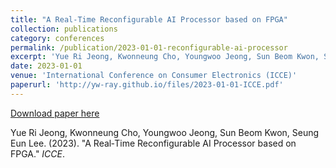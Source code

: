 ```yaml
---
title: "A Real‑Time Reconfigurable AI Processor based on FPGA"
collection: publications
category: conferences
permalink: /publication/2023-01-01-reconfigurable-ai-processor
excerpt: 'Yue Ri Jeong, Kwonneung Cho, Youngwoo Jeong, Sun Beom Kwon, Seung Eun Lee. (2023). &quot;A Real‑Time Reconfigurable AI Processor based on FPGA.&quot; <i>ICCE</i>.'
date: 2023-01-01
venue: 'International Conference on Consumer Electronics (ICCE)'
paperurl: 'http://yw-ray.github.io/files/2023-01-01-ICCE.pdf'
---
```


<a href='http://yw-ray.github.io/files/2023-01-01-ICCE.pdf'>Download paper here</a>

Yue Ri Jeong, Kwonneung Cho, Youngwoo Jeong, Sun Beom Kwon, Seung Eun Lee. (2023). &quot;A Real‑Time Reconfigurable AI Processor based on FPGA.&quot; <i>ICCE</i>.
